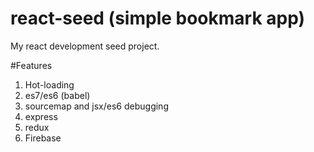 # react-seed (simple bookmark app)
My react development seed project.

#Features

1. Hot-loading
2. es7/es6 (babel)
3. sourcemap and jsx/es6 debugging
4. express
5. redux
6. Firebase
